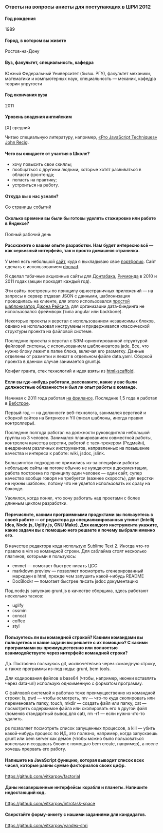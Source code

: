 ### Ответы на вопросы анкеты для поступающих в ШРИ 2012

#### Год рождения

1989

#### Город, в котором вы живете

Ростов-на-Дону

#### Вуз, факультет, специальность, кафедра

Южный Федеральный Университет (бывш. РГУ), факультет механики, математики и компьютерных наук, специальность — механик, кафедра теории упругости

#### Год окончания вуза

2011

#### Уровень владения английским

[X] средний

Читаю специальную литературу, например, [«Pro JavaScript Techniques» John Recig](http://www.ozon.ru/context/detail/id/4608155/).

#### Чего вы ожидаете от участия в Школе?

* хочу повысить свои скиллы; 
* пообщаться с другими людьми, которые хотят развиваться в области фронтенда;
* попасть на практику;
* устроиться на работу.

#### Откуда вы о нас узнали?

Со [страницы событий](http://events.yandex.ru)

#### Сколько времени вы были бы готовы уделять стажировке или работе в Яндексе?

Полный рабочий день

#### Расскажите о вашем опыте разработки. Нам будет интересно всё — как серьезный интерфейс, так и просто домашняя страничка.

У меня есть небольшой [сайт](http://vitkarpov.github.io), куда я выкладываю свое [портфолио](http://vitkarpov.github.io/projects.html). Сайт сделать с использованием [docpad](https://github.com/bevry/docpad).

Я сделал табачные акционные сайты для [Донтабака](http://www.action.dontabak.ru/), [Ричмонда](http://www.richmond-tobacco.com/) в 2010 и 2011 годах (акции проходят каждый год). 

Эти сайты построены по принципу одностраничных приложений — на запросы к сервер отдавал JSON с данными, шаблонизация проводилась на клиенте, для этого использовался [простой шаблонизатор Джона Рейсига](http://ejohn.org/blog/javascript-micro-templating/), для организации дата-биндинга не использовался фреймворк (типа angular или backbone).

Некоторые проекты я верстал с использованием независимых блоков, однако не использовал инструмены и придерживался классической структуры проекта на файловой системе. 

Последние проекты я верстал с БЭМ-ориентированной структурой файловой системы, с использованием шаблонизатора jade. Все, что нужно блоку лежит в папке блока, включая его разметку. Данные отделены от разметки и лежат в отдельном файле data.yaml.
Сборкой проекта в данном случае занимается grunt.js.

Конфиг гранта, стек технологий и идея взяты из [html-scaffold](https://github.com/vitkarpov/html-scaffold).

#### Если вы где-нибудь работали, расскажите, какие у вас были должностные обязанности и был ли опыт работы в команде.

Начиная с 2011 года работал [на фрилансе](http://free-lance.ru/users/vitkarpov/).
Последние 1,5 года я работал в [Вебстрое](http://webstroy.ru/portfolio/sites/all/).

Первый год — на должности веб-технолога, занимался версткой и сборкой сайтов на Битриксе и YII (писал шаблоны, иногда правил контроллеры).  

Последние полгода работал на должности руководителя небольшой группы из 3 человек. Занимался планированием совместной работы, контролем качества верстки, работой с таск-трекером (Редмайн), внедрением различных инструментов, направленных на повышение качества и интереса к работе: wiki, jsdoc, jslink.

Большинство подходов не прижились из-за специфики работы: небольшие сайты на потоке обычно не нуждаются в документации, работа построена по принципу один человек — один сайт, супер качество вообще говоря не требуется (важнее скорость), для верстки не нужны шаблоны, потому что не удается использовать их сразу на бэкэнде.

Уволился, когда понял, что хочу работать над проетами с более длинным циклом разработки.

#### 	Перечислите, какими программными продуктами вы пользуетесь в своей работе — от редактора до специализированных утилит (Intellij Idea, Node.js, Uglify.js, GNU Make). Для каждого инструмента укажите, какие задачи вы с помощью него решаете и почему выбрали именно его.

В качестве редактора кода использую Sublime Text 2. Иногда что-то правлю в vim из командной строки. Для саблайма стоят несколько плагинов, которыми я пользуюсь:

* emmet — помогает быстрее писать ЦСС
* markdown preview — позволяет посмотреть сгенерированный маркдаун в html, прежде чем запушить какой-нибудь README
* DocBlockr — помогает быстрее писать jsdoc документацию

Под node.js запускаю grunt.js в качестве сборщика, здесь работают несколько тасков:

* uglify
* cssmin
* concat
* coffee
* styl

#### Пользуетесь ли вы командной строкой? Какими командами вы пользуетесь и какие задачи вы решаете с их помощью? С какими программами вы преимущественно или полностью взаимодействуете через интерфейс командной строки?

Да. Постоянно пользуюсь git, исключетельно через командную строку, а также программы из-под ноды: grunt, bem tools.

Для кодирования файлов в base64 (чтобы, например, иконки вставлять через data-uri) использую одноименную с форматом программу.

С файловой системой я работаю тоже преимущественно из командной строки: ls, pwd — чтобы осмотреть, mv — что-то куда скопировать или переменовать папку, touch, mkdir — создать файл или папку, cat — посмотреть содержимое файла или скопировать его в другой файл (поменяв стандартный вывод для cat), rm -rf — если нужно что-то удалить.

ps позволяет посмотреть список запущенных процессов, а kill — убить какой-нибудь процесс по ИД, это полезно, например, когда запускаешь grunt или bem server как демон (чтобы можно было пользоваться консолью и создавать блоки с помощью bem create, например), а после хочешь прервать его работу.

#### Напишите на JavaScript функцию, которая выводит список всех чисел, которые равны сумме факториалов своих цифр.

https://github.com/vitkarpov/factorial


#### Даны незавершенные интерфейсы корабля и планеты. Напишите недостающий код.

https://github.com/vitkarpov/introtask-space

#### Сверстайте форму-анкету с нашими заданиями для кандидатов.

https://github.com/vitkarpov/yandex-shri

